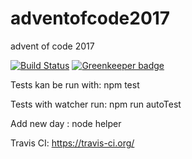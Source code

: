 # adventofcode2017
advent of code 2017


[![Build Status](https://travis-ci.org/ThomasAndrewMacLean/adventofcode2017.svg?branch=master)](https://travis-ci.org/ThomasAndrewMacLean/adventofcode2017) [![Greenkeeper badge](https://badges.greenkeeper.io/ThomasAndrewMacLean/adventofcode2017.svg)](https://greenkeeper.io/)



Tests kan be run with: npm test

Tests with watcher run: npm run autoTest

Add new day : node helper


Travis CI: https://travis-ci.org/
